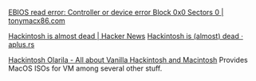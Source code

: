
[EBIOS read error: Controller or device error Block 0x0 Sectors 0 | tonymacx86.com](https://www.tonymacx86.com/threads/ebios-read-error-controller-or-device-error-block-0x0-sectors-0.103977/)

[Hackintosh is almost dead | Hacker News](https://news.ycombinator.com/item?id=39728146)
[Hackintosh is (almost) dead · aplus.rs](https://aplus.rs/2024/hackintosh-almost-dead/)

[Hackintosh Olarila - All about Vanilla Hackintosh and Macintosh](https://www.olarila.com/)
Provides MacOS ISOs for VM among several other stuff.
